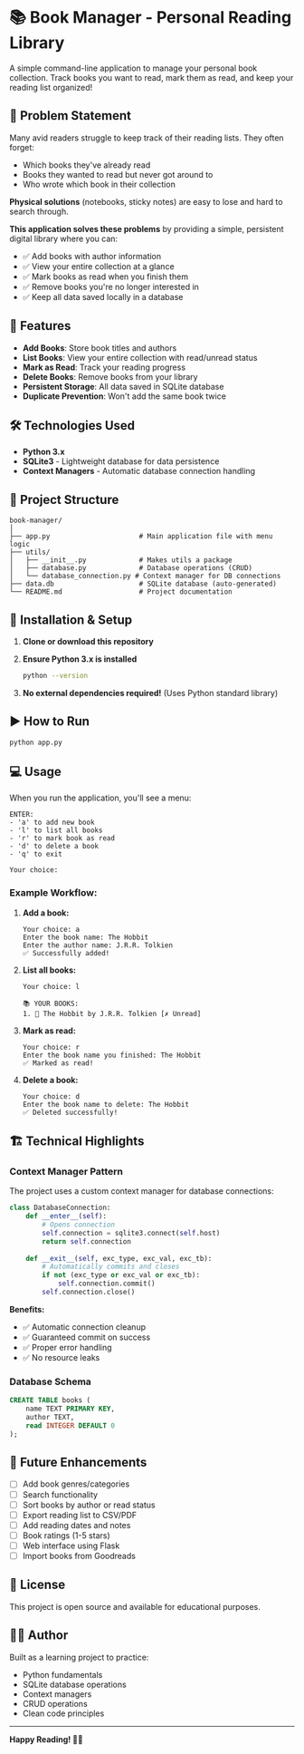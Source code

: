 # 📚 Book Manager - Personal Reading Library

A simple command-line application to manage your personal book collection. Track books you want to read, mark them as read, and keep your reading list organized!

## 🎯 Problem Statement

Many avid readers struggle to keep track of their reading lists. They often forget:
- Which books they've already read
- Books they wanted to read but never got around to
- Who wrote which book in their collection

**Physical solutions** (notebooks, sticky notes) are easy to lose and hard to search through.

**This application solves these problems** by providing a simple, persistent digital library where you can:
- ✅ Add books with author information
- ✅ View your entire collection at a glance
- ✅ Mark books as read when you finish them
- ✅ Remove books you're no longer interested in
- ✅ Keep all data saved locally in a database

## 🚀 Features

- **Add Books**: Store book titles and authors
- **List Books**: View your entire collection with read/unread status
- **Mark as Read**: Track your reading progress
- **Delete Books**: Remove books from your library
- **Persistent Storage**: All data saved in SQLite database
- **Duplicate Prevention**: Won't add the same book twice

## 🛠️ Technologies Used

- **Python 3.x**
- **SQLite3** - Lightweight database for data persistence
- **Context Managers** - Automatic database connection handling

## 📁 Project Structure

```
book-manager/
│
├── app.py                      # Main application file with menu logic
├── utils/
│   ├── __init__.py             # Makes utils a package
│   ├── database.py             # Database operations (CRUD)
│   └── database_connection.py # Context manager for DB connections
├── data.db                     # SQLite database (auto-generated)
└── README.md                   # Project documentation
```

## 🔧 Installation & Setup

1. **Clone or download this repository**

2. **Ensure Python 3.x is installed**
   ```bash
   python --version
   ```

3. **No external dependencies required!** (Uses Python standard library)

## ▶️ How to Run

```bash
python app.py
```

## 💻 Usage

When you run the application, you'll see a menu:

```
ENTER:
- 'a' to add new book
- 'l' to list all books
- 'r' to mark book as read
- 'd' to delete a book
- 'q' to exit

Your choice:
```

### Example Workflow:

1. **Add a book:**
   ```
   Your choice: a
   Enter the book name: The Hobbit
   Enter the author name: J.R.R. Tolkien
   ✅ Successfully added!
   ```

2. **List all books:**
   ```
   Your choice: l
   
   📚 YOUR BOOKS:
   1. 📕 The Hobbit by J.R.R. Tolkien [✗ Unread]
   ```

3. **Mark as read:**
   ```
   Your choice: r
   Enter the book name you finished: The Hobbit
   ✅ Marked as read!
   ```

4. **Delete a book:**
   ```
   Your choice: d
   Enter the book name to delete: The Hobbit
   ✅ Deleted successfully!
   ```

## 🏗️ Technical Highlights

### Context Manager Pattern
The project uses a custom context manager for database connections:

```python
class DatabaseConnection:
    def __enter__(self):
        # Opens connection
        self.connection = sqlite3.connect(self.host)
        return self.connection
        
    def __exit__(self, exc_type, exc_val, exc_tb):
        # Automatically commits and closes
        if not (exc_type or exc_val or exc_tb):
            self.connection.commit()
        self.connection.close()
```

**Benefits:**
- ✅ Automatic connection cleanup
- ✅ Guaranteed commit on success
- ✅ Proper error handling
- ✅ No resource leaks

### Database Schema

```sql
CREATE TABLE books (
    name TEXT PRIMARY KEY,
    author TEXT,
    read INTEGER DEFAULT 0
);
```

## 🔮 Future Enhancements

- [ ] Add book genres/categories
- [ ] Search functionality
- [ ] Sort books by author or read status
- [ ] Export reading list to CSV/PDF
- [ ] Add reading dates and notes
- [ ] Book ratings (1-5 stars)
- [ ] Web interface using Flask
- [ ] Import books from Goodreads

## 📝 License

This project is open source and available for educational purposes.

## 👨‍💻 Author

Built as a learning project to practice:
- Python fundamentals
- SQLite database operations
- Context managers
- CRUD operations
- Clean code principles

---

**Happy Reading! 📖✨**